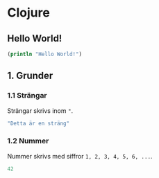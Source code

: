 # Clojure

## Hello World!

```clojure
(println "Hello World!")
```

## 1. Grunder

### 1.1 Strängar
Strängar skrivs inom `"`.

```clojure
"Detta är en sträng"
```

### 1.2 Nummer
Nummer skrivs med siffror `1, 2, 3, 4, 5, 6, ...`.

```clojure
42
```